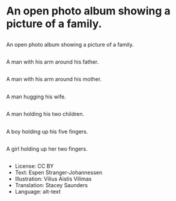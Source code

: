 # An open photo album showing a picture of a family.

##
An open photo album showing a picture of a family.

##
A man with his arm around his father.

##
A man with his arm around his mother.

##
A man hugging his wife.

##
A man holding his two children.

##
A boy holding up his five fingers.

##
A girl holding up her two fingers.

##
* License: CC BY
* Text: Espen Stranger-Johannessen
* Illustration: Vilius Aistis Vilimas
* Translation: Stacey Saunders
* Language: alt-text
